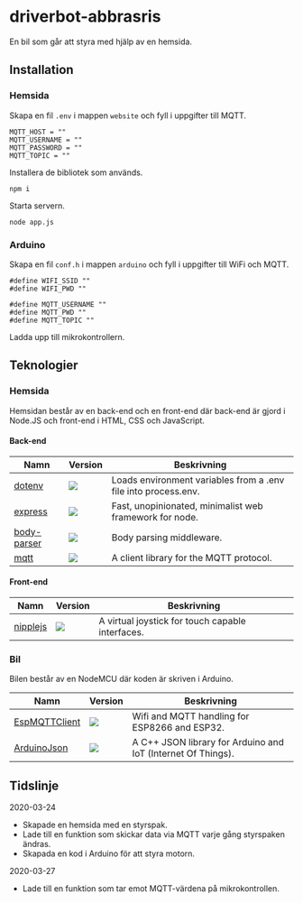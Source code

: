 # driverbot-abbrasris

En bil som går att styra med hjälp av en hemsida.

## Installation

### Hemsida

Skapa en fil `.env` i mappen `website` och fyll i uppgifter till MQTT.

```
MQTT_HOST = ""
MQTT_USERNAME = ""
MQTT_PASSWORD = ""
MQTT_TOPIC = ""
```

Installera de bibliotek som används.

```
npm i
```

Starta servern.

```
node app.js
```

### Arduino

Skapa en fil `conf.h` i mappen `arduino` och fyll i uppgifter till WiFi och MQTT.

```
#define WIFI_SSID ""
#define WIFI_PWD ""

#define MQTT_USERNAME ""
#define MQTT_PWD ""
#define MQTT_TOPIC ""
```

Ladda upp till mikrokontrollern.

## Teknologier

### Hemsida

Hemsidan består av en back-end och en front-end där back-end är gjord i Node.JS och front-end i HTML, CSS och JavaScript.

#### Back-end

| Namn                                                     | Version                                           | Beskrivning                                                    |
| -------------------------------------------------------- | ------------------------------------------------- | -------------------------------------------------------------- |
| [dotenv](https://www.npmjs.com/package/dotenv)           | ![](https://img.shields.io/npm/v/dotenv.svg)      | Loads environment variables from a .env file into process.env. |
| [express](https://www.npmjs.com/package/express)         | ![](https://img.shields.io/npm/v/express.svg)     | Fast, unopinionated, minimalist web framework for node.        |
| [body-parser](https://www.npmjs.com/package/body-parser) | ![](https://img.shields.io/npm/v/body-parser.svg) | Body parsing middleware.                                       |
| [mqtt](https://www.npmjs.com/package/mqtt)               | ![](https://img.shields.io/npm/v/mqtt.svg)        | A client library for the MQTT protocol.                        |

#### Front-end

| Namn                                                | Version                                        | Beskrivning                                      |
| --------------------------------------------------- | ---------------------------------------------- | ------------------------------------------------ |
| [nipplejs](https://github.com/yoannmoinet/nipplejs) | ![](https://img.shields.io/npm/v/nipplejs.svg) | A virtual joystick for touch capable interfaces. |

### Bil

Bilen består av en NodeMCU där koden är skriven i Arduino.

| Namn                                                | Version                                        | Beskrivning                                      |
| --------------------------------------------------- | ---------------------------------------------- | ------------------------------------------------ |
| [EspMQTTClient](https://github.com/plapointe6/EspMQTTClient) | ![](https://www.ardu-badge.com/badge/EspMQTTClient.svg) | Wifi and MQTT handling for ESP8266 and ESP32. |
| [ArduinoJson](https://github.com/bblanchon/ArduinoJson) | ![](https://www.ardu-badge.com/badge/ArduinoJson.svg) | A C++ JSON library for Arduino and IoT (Internet Of Things). |

## Tidslinje

2020-03-24

- Skapade en hemsida med en styrspak.
- Lade till en funktion som skickar data via MQTT varje gång styrspaken ändras.
- Skapada en kod i Arduino för att styra motorn.

2020-03-27

- Lade till en funktion som tar emot MQTT-värdena på mikrokontrollen.
